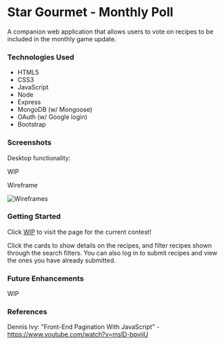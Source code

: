 # Star Gourmet - Monthly Poll

A companion web application that allows users to vote on recipes to be included in the monthly game update.

### Technologies Used

* HTML5
* CSS3
* JavaScript
* Node
* Express
* MongoDB (w/ Mongoose)
* OAuth (w/ Google login)
* Bootstrap

### Screenshots

Desktop functionality:

WIP

Wireframe

![Wireframes](https://i.imgur.com/OcyW1pQ.png)

### Getting Started

Click [WIP](#) to visit the page for the current contest!

Click the cards to show details on the recipes, and filter recipes shown through the search filters. You can also log in to submit recipes and view the ones you have already submitted.

### Future Enhancements

WIP

### References

Dennis Ivy: "Front-End Pagination With JavaScript" - https://www.youtube.com/watch?v=mslD-bpvjiU

